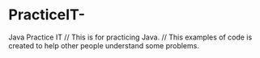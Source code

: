 # PracticeIT-
Java Practice IT 
// This is for practicing Java. 
// This examples of code is created to help other people understand some problems. 

